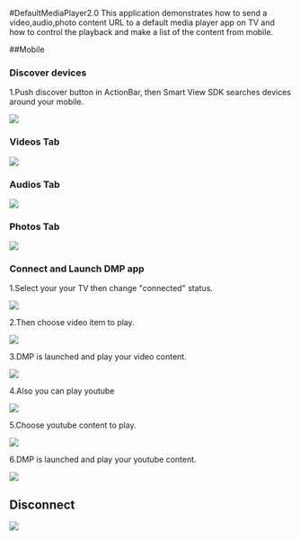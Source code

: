 #DefaultMediaPlayer2.0
This application demonstrates how to send a video,audio,photo content URL to a default media player app on TV and how to control the playback and make a list of the content from mobile.

##Mobile

### Discover devices

1.Push discover button in ActionBar, then Smart View SDK searches devices around your mobile.

![](/DMP_ScreenShot/SmartViewSDK_Screenshot_00.png)

###  Videos Tab

![](/DMP_ScreenShot/SmartViewSDK_Screenshot_01.png)

###  Audios Tab

![](/DMP_ScreenShot/SmartViewSDK_Screenshot_02.png)

###  Photos Tab

![](/DMP_ScreenShot/SmartViewSDK_Screenshot_03.png)




### Connect and Launch DMP app

1.Select your your TV then change "connected" status.

![](/DMP_ScreenShot/SmartViewSDK_Screenshot_02.png)

2.Then choose video item to play.

![](/DMP_ScreenShot/SmartViewSDK_Screenshot_03.png)

3.DMP is launched and play your video content.

![](/DMP_ScreenShot/SmartViewSDK_Screenshot_03_TV.png)

4.Also you can play youtube

![](/DMP_ScreenShot/SmartViewSDK_Screenshot_04.png)

5.Choose youtube content to play.

![](/DMP_ScreenShot/SmartViewSDK_Screenshot_05.png)


6.DMP is launched and play your youtube content.

![](/DMP_ScreenShot/SmartViewSDK_Screenshot_05_TV.png)

## Disconnect

 ![](/DMP_ScreenShot/SmartViewSDK_Screenshot_06.png)


